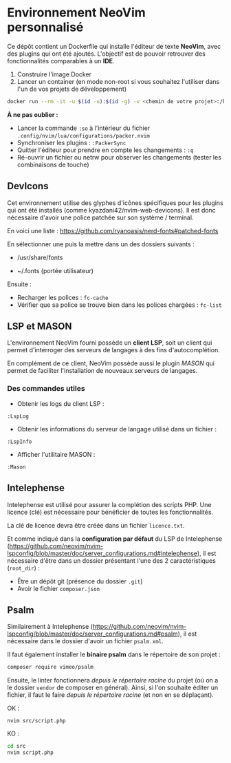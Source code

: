 # Environnement NeoVim personnalisé

Ce dépôt contient un Dockerfile qui installe l'éditeur de texte **NeoVim**, avec des plugins qui ont été ajoutés.
L'objectif est de pouvoir retrouver des fonctionnalités comparables à un **IDE**.

1. Construire l'image Docker
2. Lancer un container (en mode non-root si vous souhaitez l'utiliser dans l'un de vos projets de développement)

```sh
docker run --rm -it -u $(id -u):$(id -g) -v <chemin de votre projet>:/home/noroot/<projet> <nom de l'image choisie> ash
```

**À ne pas oublier :** 

- Lancer la commande `:so` à l'intérieur du fichier `.config/nvim/lua/configurations/packer.nvim`
- Synchroniser les plugins : `:PackerSync`
- Quitter l'éditeur pour prendre en compte les changements : `:q`
- Ré-ouvrir un fichier ou netrw pour observer les changements (tester les combinaisons de touche)

## DevIcons

Cet environnement utilise des glyphes d'icônes spécifiques pour les plugins qui ont été installés (comme kyazdani42/nvim-web-devicons).
Il est donc nécessaire d'avoir une police patchée sur son système / terminal.

En voici une liste : https://github.com/ryanoasis/nerd-fonts#patched-fonts

En sélectionner une puis la mettre dans un des dossiers suivants : 

- /usr/share/fonts

- ~/.fonts (portée utilisateur)

Ensuite :

- Recharger les polices : `fc-cache`
- Vérifier que sa police se trouve bien dans les polices chargées : `fc-list`

## LSP et MASON

L'environnement NeoVim fourni possède un **client LSP**, soit un client qui permet d'interroger des serveurs de langages à des fins d'autocomplétion.

En complément de ce client, NeoVim possède aussi le plugin *MASON* qui permet de faciliter l'installation de nouveaux serveurs de langages.

### Des commandes utiles

- Obtenir les logs du client LSP : 

```vim
:LspLog
```

- Obtenir les informations du serveur de langage utilisé dans un fichier :

```vim
:LspInfo
```

- Afficher l'utilitaire MASON : 

```vim
:Mason
```

## Intelephense

Intelephense est utilisé pour assurer la complétion des scripts PHP.
Une licence (clé) est nécessaire pour bénéficier de toutes les fonctionnalités.

La clé de licence devra être créée dans un fichier `licence.txt`.

Et comme indiqué dans la **configuration par défaut** du LSP de Intelephense (https://github.com/neovim/nvim-lspconfig/blob/master/doc/server_configurations.md#intelephense), il est nécessaire d'être dans un dossier présentant l'une des 2 caractéristiques (`root_dir`) :

- Être un dépôt git (présence du dossier `.git`)
- Avoir le fichier `composer.json`

## Psalm

Similairement à Intelephense (https://github.com/neovim/nvim-lspconfig/blob/master/doc/server_configurations.md#psalm), il est nécessaire dans le dossier d'avoir un fichier `psalm.xml`.

Il faut également installer le **binaire psalm** dans le répertoire de son projet :

```sh
composer require vimeo/psalm
```

Ensuite, le linter fonctionnera *depuis le répertoire racine* du projet (où on a le dossier `vendor` de composer en général).
Ainsi, si l'on souhaite éditer un fichier, il faut le faire *depuis le répertoire racine* (et non en se déplaçant).

OK : 

```
nvim src/script.php
```

KO :

```sh
cd src
nvim script.php
```
